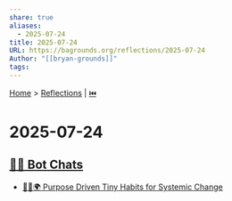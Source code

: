 ```yaml
---
share: true
aliases:
  - 2025-07-24
title: 2025-07-24
URL: https://bagrounds.org/reflections/2025-07-24
Author: "[[bryan-grounds]]"
tags: 
---
```

[Home](../index.md) > [Reflections](./index.md) | [⏮️](./2025-07-23.md)  
# 2025-07-24  
## [🤖💬 Bot Chats](../bot-chats/index.md)  
- [🎯🐜🌍 Purpose Driven Tiny Habits for Systemic Change](../bot-chats/purpose-driven-tiny-habits-for-systemic-change.md)